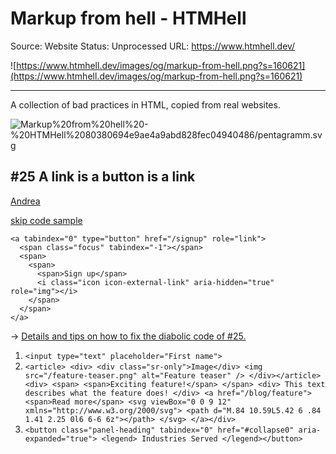 # Markup from hell - HTMHell

Source: Website
Status: Unprocessed
URL: https://www.htmhell.dev/

![https://www.htmhell.dev/images/og/markup-from-hell.png?s=160621](https://www.htmhell.dev/images/og/markup-from-hell.png?s=160621)

---

A collection of bad practices in HTML, copied from real websites.

![Markup%20from%20hell%20-%20HTMHell%2080380694e9ae4a9abd828fec04940486/pentagramm.svg](Markup%20from%20hell%20-%20HTMHell%2080380694e9ae4a9abd828fec04940486/pentagramm.svg)

## #25 A link is a button is a link

[Andrea](https://twitter.com/andreavaghi)

[skip code sample](https://www.htmhell.dev/)

```
<a tabindex="0" type="button" href="/signup" role="link">
  <span class="focus" tabindex="-1"></span>
  <span>
    <span>
      <span>Sign up</span>
      <i class="icon icon-external-link" aria-hidden="true" role="img"></i>
    </span>
  </span>
</a>
```

→ [Details and tips on how to fix the diabolic code of #25.](https://www.htmhell.dev/25-a-link-is-a-button-is-a-link/)

1. `<input type="text" placeholder="First name">`
2. `<article> <div> <div class="sr-only">Image</div> <img src="/feature-teaser.png" alt="Feature teaser" /> </div></article><div> <span> <span>Exciting feature!</span> </span> <div> This text describes what the feature does! </div> <a href="/blog/feature"> <span>Read more</span> <svg viewBox="0 0 9 12" xmlns="http://www.w3.org/2000/svg"> <path d="M.84 10.59L5.42 6 .84 1.41 2.25 0l6 6-6 6z"></path> </svg> </a></div>`
3. `<button class="panel-heading" tabindex="0" href="#collapse0" aria-expanded="true"> <legend> Industries Served </legend></button>`